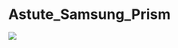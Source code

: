 # Astute_Samsung_Prism

<img src = "https://github.com/Aditya3012Purwar/Astute_Samsung_Prism/assets/103439955/8a7c75d0-58d2-498b-98fb-683ea1710481"/>

